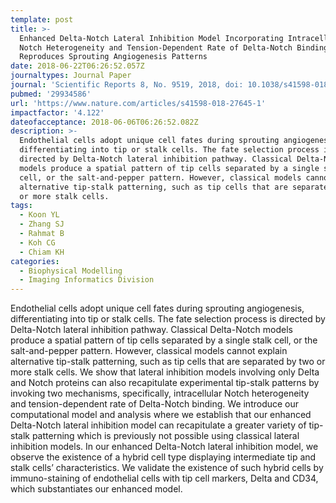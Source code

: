 ```yaml
---
template: post
title: >-
  Enhanced Delta-Notch Lateral Inhibition Model Incorporating Intracellular
  Notch Heterogeneity and Tension-Dependent Rate of Delta-Notch Binding that
  Reproduces Sprouting Angiogenesis Patterns
date: 2018-06-22T06:26:52.057Z
journaltypes: Journal Paper
journal: 'Scientific Reports 8, No. 9519, 2018, doi: 10.1038/s41598-018-27645-1'
pubmed: '29934586'
url: 'https://www.nature.com/articles/s41598-018-27645-1'
impactfactor: '4.122'
dateofacceptance: 2018-06-06T06:26:52.082Z
description: >-
  Endothelial cells adopt unique cell fates during sprouting angiogenesis,
  differentiating into tip or stalk cells. The fate selection process is
  directed by Delta-Notch lateral inhibition pathway. Classical Delta-Notch
  models produce a spatial pattern of tip cells separated by a single stalk
  cell, or the salt-and-pepper pattern. However, classical models cannot explain
  alternative tip-stalk patterning, such as tip cells that are separated by two
  or more stalk cells. 
tags:
  - Koon YL
  - Zhang SJ
  - Rahmat B
  - Koh CG
  - Chiam KH
categories:
  - Biophysical Modelling
  - Imaging Informatics Division
---
```

<!--StartFragment-->

Endothelial cells adopt unique cell fates during sprouting angiogenesis, differentiating into tip or stalk cells. The fate selection process is directed by Delta-Notch lateral inhibition pathway. Classical Delta-Notch models produce a spatial pattern of tip cells separated by a single stalk cell, or the salt-and-pepper pattern. However, classical models cannot explain alternative tip-stalk patterning, such as tip cells that are separated by two or more stalk cells. We show that lateral inhibition models involving only Delta and Notch proteins can also recapitulate experimental tip-stalk patterns by invoking two mechanisms, specifically, intracellular Notch heterogeneity and tension-dependent rate of Delta-Notch binding. We introduce our computational model and analysis where we establish that our enhanced Delta-Notch lateral inhibition model can recapitulate a greater variety of tip-stalk patterning which is previously not possible using classical lateral inhibition models. In our enhanced Delta-Notch lateral inhibition model, we observe the existence of a hybrid cell type displaying intermediate tip and stalk cells’ characteristics. We validate the existence of such hybrid cells by immuno-staining of endothelial cells with tip cell markers, Delta and CD34, which substantiates our enhanced model.

<!--EndFragment-->
